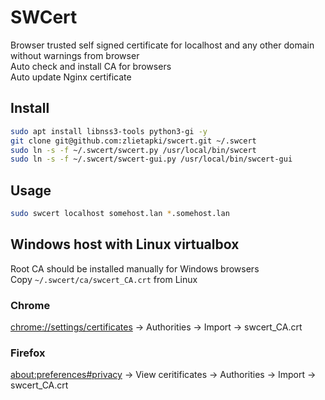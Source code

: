 SWCert
======

Browser trusted self signed certificate for localhost and any other domain without warnings from browser  
Auto check and install CA for browsers  
Auto update Nginx certificate  

Install
-------

```bash
sudo apt install libnss3-tools python3-gi -y
git clone git@github.com:zlietapki/swcert.git ~/.swcert
sudo ln -s -f ~/.swcert/swcert.py /usr/local/bin/swcert
sudo ln -s -f ~/.swcert/swcert-gui.py /usr/local/bin/swcert-gui
```

Usage
-----

```bash
sudo swcert localhost somehost.lan *.somehost.lan
```

Windows host with Linux virtualbox
----------------------------------

Root CA should be installed manually for Windows browsers  
Copy `~/.swcert/ca/swcert_CA.crt` from Linux

### Chrome

<chrome://settings/certificates> -> Authorities -> Import -> swcert_CA.crt  

### Firefox

<about:preferences#privacy> -> View ceritificates -> Authorities -> Import -> swcert_CA.crt  
